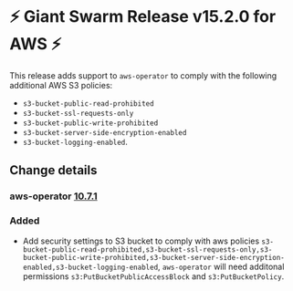 # :zap: Giant Swarm Release v15.2.0 for AWS :zap:

This release adds support to `aws-operator` to comply with the following additional AWS S3 policies:
* `s3-bucket-public-read-prohibited`
* `s3-bucket-ssl-requests-only`
* `s3-bucket-public-write-prohibited`
* `s3-bucket-server-side-encryption-enabled`
* `s3-bucket-logging-enabled`.

## Change details


### aws-operator [10.7.1](https://github.com/giantswarm/aws-operator/releases/tag/v10.7.1)

### Added

- Add security settings to S3 bucket to comply with aws policies `s3-bucket-public-read-prohibited,s3-bucket-ssl-requests-only,s3-bucket-public-write-prohibited,s3-bucket-server-side-encryption-enabled,s3-bucket-logging-enabled`, `aws-operator` will need additonal permissions `s3:PutBucketPublicAccessBlock` and `s3:PutBucketPolicy`.
